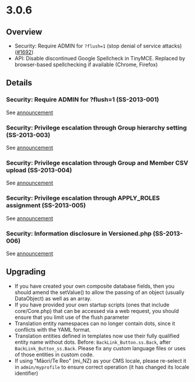 # 3.0.6

## Overview

 * Security: Require ADMIN for `?flush=1` (stop denial of service attacks)
 ([#1692](https://github.com/silverstripe/silverstripe-framework/issues/1692))
 * API: Disable discontinued Google Spellcheck in TinyMCE. Replaced by browser-based spellchecking if available (Chrome, Firefox)

## Details

### Security: Require ADMIN for ?flush=1 (SS-2013-001)

See [announcement](http://www.silverstripe.org/ss-2013-001-require-admin-for-flush1/)

### Security: Privilege escalation through Group hierarchy setting (SS-2013-003)

See [announcement](http://www.silverstripe.org/ss-2013-003-privilege-escalation-through-group-hierarchy-setting/)

### Security: Privilege escalation through Group and Member CSV upload (SS-2013-004)

See [announcement](http://www.silverstripe.org/ss-2013-004-privilege-escalation-through-group-and-member-csv-upload/)

### Security: Privilege escalation through APPLY_ROLES assignment (SS-2013-005)

See [announcement](http://www.silverstripe.org/ss-2013-005-privilege-escalation-through-apply-roles-assignment/)

### Security: Information disclosure in Versioned.php (SS-2013-006)

See [announcement](http://www.silverstripe.org/ss-2013-006-information-disclosure-in-versioned/)

## Upgrading

 * If you have created your own composite database fields, then you should amend the setValue() to allow the passing of
   an object (usually DataObject) as well as an array.
 * If you have provided your own startup scripts (ones that include core/Core.php) that can be accessed via a web
   request, you should ensure that you limit use of the flush parameter
 * Translation entity namespaces can no longer contain dots, since it conflicts with the YAML format. 
 * Translation entities defined in templates now use their fully qualified entity name without dots.
   Before: `BackLink_Button.ss.Back`, after `BackLink_Button_ss.Back`. Please fix any custom language
   files or uses of those entities in custom code.
 * If using "Māori/Te Reo" (mi_NZ) as your CMS locale, please re-select it in `admin/myprofile`
   to ensure correct operation (it has changed its locale identifier)
